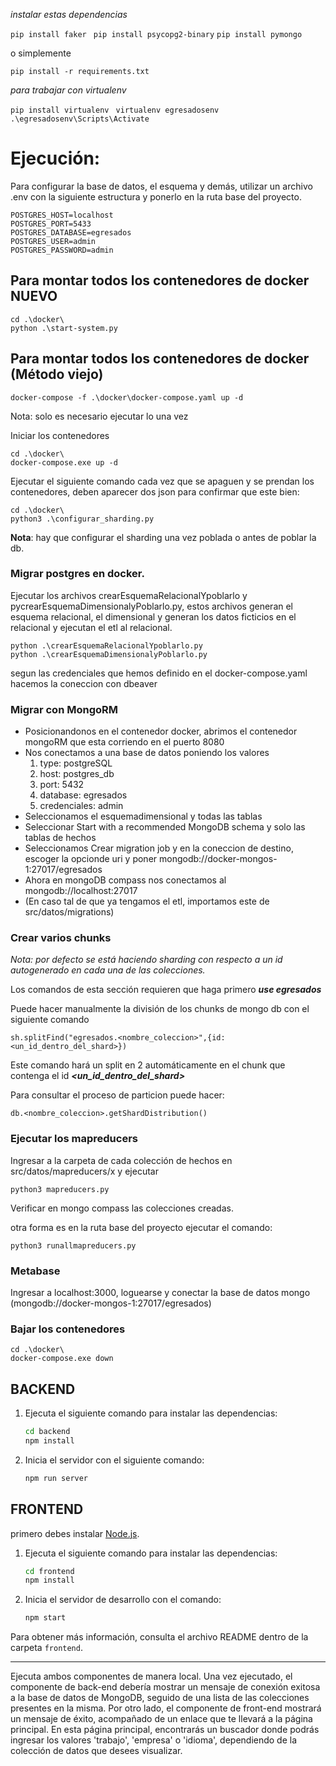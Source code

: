 
*instalar estas dependencias*

```pip install faker ```
```pip install psycopg2-binary```
```pip install pymongo```


o simplemente

```pip install -r requirements.txt ```

*para trabajar con virtualenv*

```pip install virtualenv ```
```virtualenv egresadosenv ```
```.\egresadosenv\Scripts\Activate ```

# Ejecución:

Para configurar la base de datos, el esquema y demás, utilizar un archivo .env con la siguiente estructura y ponerlo en la ruta base del proyecto.

```
POSTGRES_HOST=localhost
POSTGRES_PORT=5433
POSTGRES_DATABASE=egresados
POSTGRES_USER=admin
POSTGRES_PASSWORD=admin
```

## Para montar todos los contenedores de docker NUEVO

```
cd .\docker\
python .\start-system.py
```

## Para montar todos los contenedores de docker (Método viejo)

```
docker-compose -f .\docker\docker-compose.yaml up -d
```
Nota: solo es necesario ejecutar lo una vez

Iniciar los contenedores

```
cd .\docker\
docker-compose.exe up -d
```

Ejecutar el siguiente comando cada vez que se apaguen y se prendan los contenedores, deben aparecer dos json para confirmar que este bien:

```
cd .\docker\
python3 .\configurar_sharding.py
```
__Nota__: hay que configurar el sharding una vez poblada o antes de poblar la db.

### Migrar postgres en docker.

Ejecutar los archivos crearEsquemaRelacionalYpoblarlo y pycrearEsquemaDimensionalyPoblarlo.py, estos archivos generan el esquema relacional, el dimensional y generan los datos ficticios en el relacional y ejecutan el etl al relacional.

```
python .\crearEsquemaRelacionalYpoblarlo.py
python .\crearEsquemaDimensionalyPoblarlo.py
```

segun las credenciales que hemos definido en el docker-compose.yaml hacemos la coneccion con dbeaver

### Migrar con MongoRM
- Posicionandonos en el contenedor docker, abrimos el contenedor mongoRM que esta corriendo en el puerto 8080
- Nos conectamos a una base de datos poniendo los valores
    1) type: postgreSQL
    2) host: postgres_db
    3) port: 5432
    4) database: egresados
    5) credenciales: admin
- Seleccionamos el esquemadimensional y todas las tablas
- Seleccionar Start with a recommended MongoDB schema y solo las tablas de hechos
- Seleccionamos Crear migration job y en la coneccion de destino, escoger la opcionde uri y poner mongodb://docker-mongos-1:27017/egresados
- Ahora en mongoDB compass nos conectamos al mongodb://localhost:27017
- (En caso tal de que ya tengamos el etl, importamos este de src/datos/migrations)

### Crear varios chunks

_Nota: por defecto se está haciendo sharding con respecto a un id autogenerado en cada una de las colecciones._

Los comandos de esta sección requieren que haga primero _**use egresados**_

Puede hacer manualmente la división de los chunks de mongo db con el siguiente comando

```
sh.splitFind("egresados.<nombre_coleccion>",{id: <un_id_dentro_del_shard>})
```
Este comando hará un split en 2 automáticamente en el chunk que contenga el id _**<un_id_dentro_del_shard>**_

Para consultar el proceso de particion puede hacer:

```
db.<nombre_coleccion>.getShardDistribution()
```

### Ejecutar los mapreducers
Ingresar a la carpeta de cada colección de hechos en src/datos/mapreducers/x y ejecutar 
```
python3 mapreducers.py
```
Verificar en mongo compass las colecciones creadas.

otra forma es en la ruta base del proyecto ejecutar el comando:

```
python3 runallmapreducers.py
```

### Metabase
Ingresar a localhost:3000, loguearse y conectar la base de datos mongo (mongodb://docker-mongos-1:27017/egresados)

### Bajar los contenedores
```
cd .\docker\
docker-compose.exe down
```

## BACKEND

1. Ejecuta el siguiente comando para instalar las dependencias:
    ```bash
    cd backend
    npm install
    ```
2. Inicia el servidor con el siguiente comando:
    ```bash
    npm run server
    ```

## FRONTEND
primero debes instalar [Node.js](https://nodejs.org/en/blog/release/v18.20.2).
1. Ejecuta el siguiente comando para instalar las dependencias:
    ```bash
    cd frontend
    npm install
    ```
2. Inicia el servidor de desarrollo con el comando:
    ```bash
    npm start
    ```

Para obtener más información, consulta el archivo README dentro de la carpeta `frontend`.

---
Ejecuta ambos componentes de manera local. Una vez ejecutado, el componente de back-end debería mostrar un mensaje de conexión exitosa a la base de datos de MongoDB, seguido de una lista de las colecciones presentes en la misma. Por otro lado, el componente de front-end mostrará un mensaje de éxito, acompañado de un enlace que te llevará a la página principal. En esta página principal, encontrarás un buscador donde podrás ingresar los valores 'trabajo', 'empresa' o 'idioma', dependiendo de la colección de datos que desees visualizar.